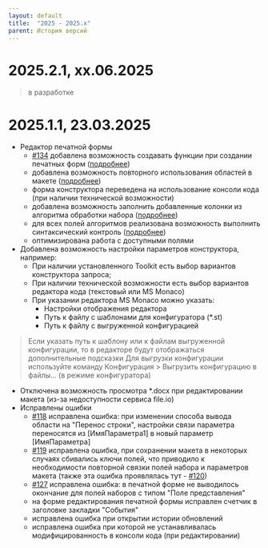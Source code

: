 ```yaml
---
layout: default
title:  "2025 - 2025.x"
parent: История версий
---
```


# 2025.2.1, xx.06.2025

> в разработке

# 2025.1.1, 23.03.2025
* Редактор печатной формы
  * [#134](https://github.com/vandalsvq/printwizard/issues/134) добавлена возможность создавать функции при создании печатных форм ([подробнее](../guide/ch_02_09.html))
  * добавлена возможность повторного использования областей в макете ([подробнее](../guide/ch_02_07.html))
  * форма конструктора переведена на использование консоли кода (при наличии технической возможности)
  * добавлена возможность заполнить добавленные колонки из алгоритма обработки набора ([подробнее](../guide/ch_02_05.html))
  * для всех полей алгоритмов реализована возможность выполнить синтаксический контроль ([подробнее](../guide/ch_01_20.html))
  * оптимизирована работа с доступными полями
* Добавлена возможность настройки параметров конструктора, например:
  * При наличии установленного Toolkit есть выбор вариантов конструктора запроса;
  * При наличии технической возможности есть выбор вариантов редактора кода (текстовый или MS Monaco)
  * При указании редактора MS Monaco можно указать:
    * Настройки отображения редактора
    * Путь к файлу с шаблонами для конфигуратора (*.st)
    * Путь к файлу с выгруженной конфигурацией

> Если указать путь к шаблону или к файлам выгруженной конфигурации, то в редакторе будут отображаться дополнительные подсказки
> Для выгрузки конфигурации используйте команду Конфигурация > Выгрузить конфигурацию в файлы... (в режиме конфигуратора)

* Отключена возможность просмотра *.docx при редактировании макета (из-за недоступности сервиса file.io)
* Исправлены ошибки
  * [#118](https://github.com/vandalsvq/printwizard/issues/118) исправлена ошибка: при изменении способа вывода области на "Перенос строки", настройки связи параметра переносятся из [ИмяПараметра1] в новый параметр [ИмяПараметра]
  * [#119](https://github.com/vandalsvq/printwizard/issues/119) исправлена ошибка, при сохранении макета в некоторых случаях сбивались ключи полей, что приводило к необходимости повторной связки полей набора и параметров макета (также эта ошибка проявлялась тут - [#120](https://github.com/vandalsvq/printwizard/issues/120))
  * [#127](https://github.com/vandalsvq/printwizard/issues/127) исправлена ошибка: в печатной форме не выводилось окончание для полей наборов с типом "Поле представления"
  * на форме редактирования печатной формы исправлен счетчик в заголовке закладки "События"
  * исправлена ошибка при открытии истории обновлений
  * исправлена ошибка при которой не устанавливалась модифицированность в консоли кода (при редактировании)